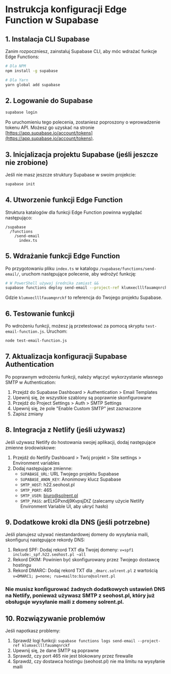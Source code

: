 # Instrukcja konfiguracji Edge Function w Supabase

## 1. Instalacja CLI Supabase

Zanim rozpoczniesz, zainstaluj Supabase CLI, aby móc wdrażać funkcje Edge Functions:

```bash
# Dla NPM
npm install -g supabase

# Dla Yarn
yarn global add supabase
```

## 2. Logowanie do Supabase

```bash
supabase login
```

Po uruchomieniu tego polecenia, zostaniesz poproszony o wprowadzenie tokenu API. Możesz go uzyskać na stronie [https://app.supabase.io/account/tokens](https://app.supabase.io/account/tokens).

## 3. Inicjalizacja projektu Supabase (jeśli jeszcze nie zrobione)

Jeśli nie masz jeszcze struktury Supabase w swoim projekcie:

```bash
supabase init
```

## 4. Utworzenie funkcji Edge Function

Struktura katalogów dla funkcji Edge Function powinna wyglądać następująco:

```
/supabase
  /functions
    /send-email
      index.ts
```

## 5. Wdrażanie funkcji Edge Function

Po przygotowaniu pliku `index.ts` w katalogu `/supabase/functions/send-email/`, uruchom następujące polecenie, aby wdrożyć funkcję:

```bash
# W PowerShell używaj średnika zamiast &&
supabase functions deploy send-email --project-ref klumxeclllfauamqnrckf
```

Gdzie `klumxeclllfauamqnrckf` to referencja do Twojego projektu Supabase.

## 6. Testowanie funkcji

Po wdrożeniu funkcji, możesz ją przetestować za pomocą skryptu `test-email-function.js`. Uruchom:

```bash
node test-email-function.js
```

## 7. Aktualizacja konfiguracji Supabase Authentication

Po poprawnym wdrożeniu funkcji, należy włączyć wykorzystanie własnego SMTP w Authentication:

1. Przejdź do Supabase Dashboard > Authentication > Email Templates
2. Upewnij się, że wszystkie szablony są poprawnie skonfigurowane
3. Przejdź do Project Settings > Auth > SMTP Settings
4. Upewnij się, że pole "Enable Custom SMTP" jest zaznaczone
5. Zapisz zmiany

## 8. Integracja z Netlify (jeśli używasz)

Jeśli używasz Netlify do hostowania swojej aplikacji, dodaj następujące zmienne środowiskowe:

1. Przejdź do Netlify Dashboard > Twój projekt > Site settings > Environment variables
2. Dodaj następujące zmienne:
   - `SUPABASE_URL`: URL Twojego projektu Supabase
   - `SUPABASE_ANON_KEY`: Anonimowy klucz Supabase
   - `SMTP_HOST`: h22.seohost.pl
   - `SMTP_PORT`: 465
   - `SMTP_USER`: biuro@solrent.pl
   - `SMTP_PASS`: arELtGPxndj9KvpsjDtZ (zalecamy użycie Netlify Environment Variable UI, aby ukryć hasło)

## 9. Dodatkowe kroki dla DNS (jeśli potrzebne)

Jeśli planujesz używać niestandardowej domeny do wysyłania maili, skonfiguruj następujące rekordy DNS:

1. Rekord SPF: Dodaj rekord TXT dla Twojej domeny: `v=spf1 include:_spf.h22.seohost.pl ~all`
2. Rekord DKIM: Powinien być skonfigurowany przez Twojego dostawcę hostingu
3. Rekord DMARC: Dodaj rekord TXT dla `_dmarc.solrent.pl` z wartością `v=DMARC1; p=none; rua=mailto:biuro@solrent.pl`

### Nie musisz konfigurować żadnych dodatkowych ustawień DNS na Netlify, ponieważ używasz SMTP z seohost.pl, który już obsługuje wysyłanie maili z domeny solrent.pl.

## 10. Rozwiązywanie problemów

Jeśli napotkasz problemy:

1. Sprawdź logi funkcji: `supabase functions logs send-email --project-ref klumxeclllfauamqnrckf`
2. Upewnij się, że dane SMTP są poprawne
3. Sprawdź, czy port 465 nie jest blokowany przez firewalle
4. Sprawdź, czy dostawca hostingu (seohost.pl) nie ma limitu na wysyłanie maili 
